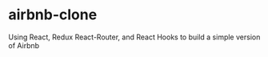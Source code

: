 # airbnb-clone

Using React, Redux React-Router, and React Hooks to build a simple version of Airbnb
